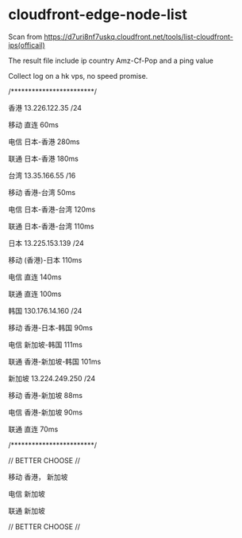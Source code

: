 # cloudfront-edge-node-list


Scan from https://d7uri8nf7uskq.cloudfront.net/tools/list-cloudfront-ips(officail)

The result file include ip country Amz-Cf-Pop and a ping value

Collect log on a hk vps, no speed promise.


/************************/


香港 13.226.122.35 /24 

移动 直连 60ms 

电信 日本-香港 280ms 

联通 日本-香港 180ms


台湾 13.35.166.55 /16 

移动 香港-台湾 50ms 

电信 日本-香港-台湾 120ms 

联通 日本-香港-台湾 110ms


日本 13.225.153.139 /24 

移动 (香港)-日本 110ms 

电信 直连 140ms 

联通 直连 100ms


韩国 130.176.14.160 /24 

移动 香港-日本-韩国 90ms 

电信 新加坡-韩国 111ms 

联通 香港-新加坡-韩国 101ms


新加坡 13.224.249.250 /24 

移动 香港-新加坡 88ms 

电信 香港-新加坡 90ms 

联通 直连 70ms


/************************/


// BETTER CHOOSE //

移动 香港， 新加坡 

电信 新加坡 

联通 新加坡

// BETTER CHOOSE //



